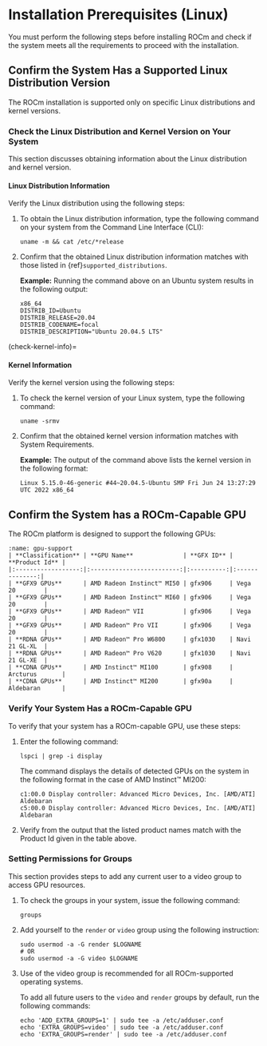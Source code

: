 # Installation Prerequisites (Linux)

You must perform the following steps before installing ROCm and check if the
system meets all the requirements to proceed with the installation.

## Confirm the System Has a Supported Linux Distribution Version

The ROCm installation is supported only on specific Linux distributions and
kernel versions.

### Check the Linux Distribution and Kernel Version on Your System

This section discusses obtaining information about the Linux distribution and
kernel version.

#### Linux Distribution Information

Verify the Linux distribution using the following steps:

1. To obtain the Linux distribution information, type the following command on
   your system from the Command Line Interface (CLI):

   ```shell
   uname -m && cat /etc/*release
   ```

2. Confirm that the obtained Linux distribution information matches with those listed in {ref}`supported_distributions`.

   **Example:** Running the command above on an Ubuntu system results in the
   following output:

   ```shell
   x86_64
   DISTRIB_ID=Ubuntu
   DISTRIB_RELEASE=20.04
   DISTRIB_CODENAME=focal
   DISTRIB_DESCRIPTION="Ubuntu 20.04.5 LTS"
   ```

(check-kernel-info)=

#### Kernel Information

Verify the kernel version using the following steps:

1. To check the kernel version of your Linux system, type the following command:

   ```shell
   uname -srmv
   ```

2. Confirm that the obtained kernel version information matches with System
   Requirements.

   **Example:** The output of the command above lists the kernel version in the
   following format:

   ```shell
   Linux 5.15.0-46-generic #44~20.04.5-Ubuntu SMP Fri Jun 24 13:27:29 UTC 2022 x86_64
   ```

## Confirm the System has a ROCm-Capable GPU

The ROCm platform is designed to support the following GPUs:

```{table} GPU Support for ROCm Programming Models
:name: gpu-support
| **Classification** | **GPU Name**              | **GFX ID** | **Product Id** |
|:------------------:|:-------------------------:|:----------:|:--------------:|
| **GFX9 GPUs**      | AMD Radeon Instinct™ MI50 | gfx906     | Vega 20        |
| **GFX9 GPUs**      | AMD Radeon Instinct™ MI60 | gfx906     | Vega 20        |
| **GFX9 GPUs**      | AMD Radeon™ VII           | gfx906     | Vega 20        |
| **GFX9 GPUs**      | AMD Radeon™ Pro VII       | gfx906     | Vega 20        |
| **RDNA GPUs**      | AMD Radeon™ Pro W6800     | gfx1030    | Navi 21 GL-XL  |
| **RDNA GPUs**      | AMD Radeon™ Pro V620      | gfx1030    | Navi 21 GL-XE  |
| **CDNA GPUs**      | AMD Instinct™ MI100       | gfx908     | Arcturus       |
| **CDNA GPUs**      | AMD Instinct™ MI200       | gfx90a     | Aldebaran      |
```

### Verify Your System Has a ROCm-Capable GPU

To verify that your system has a ROCm-capable GPU, use these steps:

1. Enter the following command:

   ```shell
   lspci | grep -i display
   ```

   The command displays the details of detected GPUs on the system in the
   following format in the case of AMD Instinct™ MI200:

   ```text
   c1:00.0 Display controller: Advanced Micro Devices, Inc. [AMD/ATI] Aldebaran
   c5:00.0 Display controller: Advanced Micro Devices, Inc. [AMD/ATI] Aldebaran
   ```

2. Verify from the output that the listed product names match with the Product
   Id given in the table above.

### Setting Permissions for Groups

This section provides steps to add any current user to a video group to access
GPU resources.

1. To check the groups in your system, issue the following command:

   ```shell
   groups
   ```

2. Add yourself to the `render` or `video` group using the following instruction:

   ```shell
   sudo usermod -a -G render $LOGNAME
   # OR
   sudo usermod -a -G video $LOGNAME
   ```

3. Use of the video group is recommended for all ROCm-supported operating
   systems.

   To add all future users to the `video` and `render` groups by default, run the following commands:

   ```shell
   echo 'ADD_EXTRA_GROUPS=1' | sudo tee -a /etc/adduser.conf
   echo 'EXTRA_GROUPS=video' | sudo tee -a /etc/adduser.conf
   echo 'EXTRA_GROUPS=render' | sudo tee -a /etc/adduser.conf
   ```
